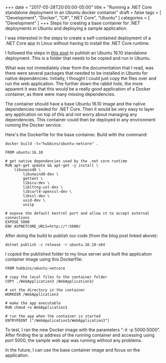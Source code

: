 +++
date = "2017-05-28T20:00:00-05:00"
title = "Running a .NET Core standalone deployment in an Ubuntu docker container"
draft = false
tags = [ "Development", "Docker", "C#", ".NET Core", "Ubuntu" ]
categories = [ "Development" ]
+++
Steps for creating a base container for .NET deployments in Ubuntu and deploying a sample application.
<!--more-->

I was interested in the steps to create a self-contained deployment of a .NET Core app in Linux without having to
install the .NET Core runtime.

I followed the steps in [this post](https://blogs.msdn.microsoft.com/luisdem/2017/03/19/net-core-1-1-how-to-publish-a-self-contained-application/) to puhlish an Ubuntu 16.10 standalone deployment.  This is a folder that needs to be copied and run in Ubuntu.

What was not immediately clear from the documentation that I read, was there were several packages that needed to be installed in Ubuntu for native dependencies.  Initially, I thought I could just copy the files over and run the web application.  The further down the rabbit hole, the more apparent it was that this would be a really good application of a Docker container, as there were many missing dependencies.

The container should have a base Ubuntu 16.10 image and the native dependencies needed for .NET Core.  Then it would be very easy to layer any application on top of this and not worry about managing any dependencies.  This container could then be deployed in any environment running the Docker service.

Here's the Dockerfile for the base container.  Build with the command:
```
docker build -t="hubbins/ubuntu-netcore" .
```

```
FROM ubuntu:16.10

# get native dependencies used by the .net core runtime
RUN apt-get update && apt-get -y install \
	libunwind8 \
        libunwind8-dev \
        gettext \
        libicu-dev \
        liblttng-ust-dev \
        libcurl4-openssl-dev \
        libssl-dev \
        uuid-dev \
        unzip

# expose the default kestrel port and allow it to accept external connections
EXPOSE 5000
ENV ASPNETCORE_URLS=http://*:5000/
```

After doing the build to publish our code (from the blog post linked above):
```
dotnet publish -c release -r ubuntu.16.10-x64
```

I copied the published folder to my linux server and built the application container image using this Dockerfile:
```
FROM hubbins/ubuntu-netcore

# copy the local files to the container folder
COPY ./WebApplication3 /WebApplication3/

# set the directory in the container
WORKDIR /WebApplication3

# make the app executable
RUN chmod +x WebApplication3

# run the app when the container is started
ENTRYPOINT ["/WebApplication3/WebApplication3"]
```

To test, I ran the new Docker image with the parameters "-it -p 5000:5000".  After finding the ip address of the running container and accessing using port 5000, the sample web app was running without any problems.

In the future, I can use the base container image and focus on the application.
